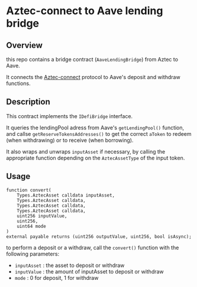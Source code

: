 # Aztec-connect to Aave lending bridge

## Overview

this repo contains a bridge contract (`AaveLendingBridge`) from Aztec to Aave.

It connects the [Aztec-connect](https://medium.com/aztec-protocol/private-defi-with-the-aztec-connect-bridge-76c3da76d982) protocol to Aave's deposit and withdraw functions.

## Description

This contract implements the `IDefiBridge` interface.

It queries the lendingPool adress from Aave's `getLendingPool()` function, and callse `getReserveTokensAddresses()` to get the correct `aToken` to redeem (when withdrawing) or to receive (when borrowing).

It also wraps and unwraps `inputAsset` if necessary, by calling the appropriate function depending on the `AztecAssetType` of the input token.

## Usage

```solidity
function convert(
    Types.AztecAsset calldata inputAsset,
    Types.AztecAsset calldata,
    Types.AztecAsset calldata,
    Types.AztecAsset calldata,
    uint256 inputValue,
    uint256,
    uint64 mode
)
external payable returns (uint256 outputValue, uint256, bool isAsync);
```

to perform a deposit or a withdraw, call the `convert()` function with the following parameters:

* `inputAsset`  : the asset to deposit or withdraw
* `inputValue`  : the amount of inputAsset to deposit or withdraw
* `mode`        : 0 for deposit, 1 for withdraw
